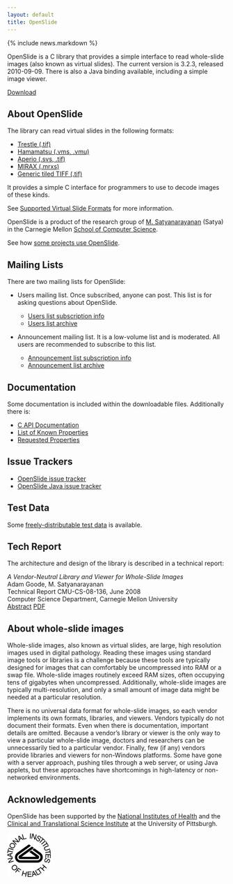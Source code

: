 ```yaml
---
layout: default
title: OpenSlide
---
```


<div markdown="1" class="newsflash">
{% include news.markdown %}
</div>

OpenSlide is a C library that provides a simple interface to read
whole-slide images (also known as virtual slides). The current version
is 3.2.3, released 2010-09-09. There is also a Java binding available,
including a simple image viewer.

[Download][1]

[1]: Download

About OpenSlide
---------------

The library can read virtual slides in the following formats:

 * [Trestle (.tif)][2]
 * [Hamamatsu (.vms, .vmu)][3]
 * [Aperio (.svs, .tif)][4]
 * [MIRAX (.mrxs)][5]
 * [Generic tiled TIFF (.tif)][6]

[2]: Trestle%20format
[3]: Hamamatsu%20format
[4]: Aperio%20format
[5]: MIRAX%20format
[6]: Generic%20tiled%20TIFF%20format

It provides a simple C interface for programmers to use to decode
images of these kinds.

See [Supported Virtual Slide Formats][7] for more information.

[7]: Supported%20Virtual%20Slide%20Formats


OpenSlide is a product of the research group of [M. Satyanarayanan][8]
(Satya) in the Carnegie Mellon [School of Computer Science][9].

[8]: http://www.cs.cmu.edu/~satya/
[9]: http://www.cs.cmu.edu/


See how [some projects use OpenSlide][10].

[10]: Some%20Projects%20Using%20OpenSlide


Mailing Lists
-------------

There are two mailing lists for OpenSlide:

 * Users mailing list. Once subscribed, anyone can post. This list is for asking questions about OpenSlide.
   * [Users list subscription info][11]
   * [Users list archive][12]

 * Announcement mailing list. It is a low-volume list and is moderated. All users are recommended to subscribe to this list.
   * [Announcement list subscription info][13]
   * [Announcement list archive][14]

[11]: http://lists.andrew.cmu.edu/mailman/listinfo/openslide-users/
[12]: http://lists.andrew.cmu.edu/pipermail/openslide-users/
[13]: http://lists.andrew.cmu.edu/mailman/listinfo/openslide-announce/
[14]: http://lists.andrew.cmu.edu/pipermail/openslide-announce/


Documentation
-------------

Some documentation is included within the downloadable files. Additionally there is:
 * [C API Documentation][15]
 * [List of Known Properties][16]
 * [Requested Properties][17]

[15]: api/openslide_8h.html
[16]: List%20of%20Known%20Properties
[17]: Requested%20Properties


Issue Trackers
--------------

 * [OpenSlide issue tracker][23]
 * [OpenSlide Java issue tracker][24]

[23]: http://github.com/openslide/openslide/issues
[24]: http://github.com/openslide/openslide-java/issues


Test Data
---------

Some [freely-distributable test data][18] is available.

[18]: http://openslide.cs.cmu.edu/download/openslide-testdata.torrent


Tech Report
-----------

The architecture and design of the library is described in a technical report:

*A Vendor-Neutral Library and Viewer for Whole-Slide Images*  
Adam Goode, M. Satyanarayanan  
Technical Report CMU-CS-08-136, June 2008  
Computer Science Department, Carnegie Mellon University  
[Abstract][19]
[PDF][20]

[19]: http://reports-archive.adm.cs.cmu.edu/anon/2008/abstracts/08-136.html
[20]: http://reports-archive.adm.cs.cmu.edu/anon/2008/CMU-CS-08-136.pdf


About whole-slide images
------------------------

Whole-slide images, also known as virtual slides, are large, high resolution images used in digital
pathology. Reading these images using standard image tools or libraries is a challenge because
these tools are typically designed for images that can comfortably be uncompressed into RAM or
a swap file. Whole-slide images routinely exceed RAM sizes, often occupying tens of gigabytes
when uncompressed. Additionally, whole-slide images are typically multi-resolution, and only a
small amount of image data might be needed at a particular resolution.

There is no universal data format for whole-slide images, so each vendor implements its own
formats, libraries, and viewers. Vendors typically do not document their formats. Even when
there is documentation, important details are omitted. Because a vendor’s library or viewer is the
only way to view a particular whole-slide image, doctors and researchers can be unnecessarily
tied to a particular vendor. Finally, few (if any) vendors provide libraries and viewers for non-Windows platforms. Some have gone with a server approach, pushing tiles through a web server,
or using Java applets, but these approaches have shortcomings in high-latency or non-networked
environments.

Acknowledgements
----------------
OpenSlide has been supported by the [National Institutes of Health][21] and the [Clinical and Translational Science Institute][22] at the University of Pittsburgh.

[21]: http://www.nih.gov/
[22]: http://www.ctsi.pitt.edu/


[![NIH logo](images/NIH_logo.png)][21]